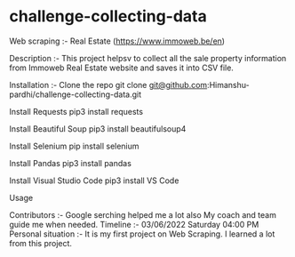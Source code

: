 # challenge-collecting-data

Web scraping :- Real Estate (https://www.immoweb.be/en)

Description  :- This project helpsv to collect all the sale property information from Immoweb Real Estate website and saves it into CSV file.

Installation :-
Clone the repo
git clone git@github.com:Himanshu-pardhi/challenge-collecting-data.git

Install Requests
 pip3 install requests

Install Beautiful Soup
 pip3 install beautifulsoup4

Install Selenium
 pip install selenium

Install Pandas
 pip3 install pandas

Install Visual Studio Code
 pip3 install VS Code

Usage

Contributors :- Google serching helped me a lot also My coach and team guide me when needed.
Timeline :- 03/06/2022 Saturday 04:00 PM
Personal situation :- It is my first project on Web Scraping. I learned a lot from this project.
